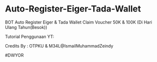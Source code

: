 # Auto-Register-Eiger-Tada-Wallet
BOT Auto Register Eiger & Tada Wallet
Claim Voucher 50K & 100K (Di Hari Ulang Tahun(Besok))

Tutorial Penggunaan YT: 

Credits By : OTPKU & M34L@IsmailMuhammadZeindy

#DWYOR
